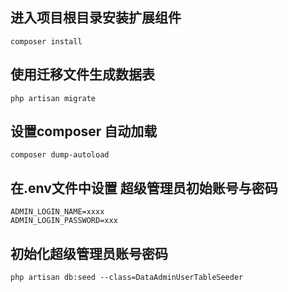 ## 进入项目根目录安装扩展组件
	composer install
## 使用迁移文件生成数据表
	php artisan migrate
## 设置composer 自动加载
	composer dump-autoload
## 在.env文件中设置 超级管理员初始账号与密码
	ADMIN_LOGIN_NAME=xxxx
	ADMIN_LOGIN_PASSWORD=xxx
## 初始化超级管理员账号密码
	php artisan db:seed --class=DataAdminUserTableSeeder